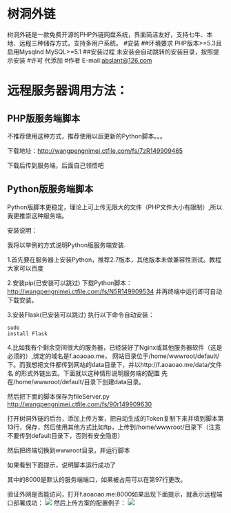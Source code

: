 # 树洞外链
树洞外链是一款免费开源的PHP外链网盘系统，界面简洁友好，支持七牛、本地、远程三种储存方式，支持多用户系统。
#安装
##环境要求
PHP版本>=5.3且启用Mysqlnd 
MySQL>=5.1
##安装过程
未安装会自动跳转的安装目录，按照提示安装
#许可
代添加
#作者
E-mail:abslant@126.com

# 远程服务器调用方法：
## PHP版服务端脚本
不推荐使用这种方式，推荐使用以后更新的Python脚本。。。

下载地址：http://wangpengnimei.ctfile.com/fs/7zR149909465

下载后传到服务端，后面自己领悟吧

## Python版服务端脚本

Python版脚本更稳定，理论上可上传无限大的文件（PHP文件大小有限制）,所以我更推崇这种服务端。

安装说明：

我将以举例的方式说明Python版服务端安装.

1.首先要在服务器上安装Python，推荐2.7版本，其他版本未做兼容性测试。教程大家可以百度

2.安装pip(已安装可以跳过)
下载Python脚本：http://wangpengnimei.ctfile.com/fs/N5R149909534
并再终端中运行即可自动下载安装。

3.安装Flask(已安装可以跳过)
执行以下命令自动安装：

```
sudo
install Flask
```

4.比如我有个剩余空间很大的服务器，已经装好了Nginx或其他服务器软件（这是必须的）,绑定的域名是f.aoaoao.me，
网站目录位于/home/wwwroot/default/下。而我想把文件都传到网站的data目录下，并以http://f.aoaoao.me/data/文件名 的形式外链出去。下面就以这种情形说明服务端的配置
先在/home/wwwroot/default/目录下创建data目录。

然后把下面的脚本保存为fileServer.py
http://wangpengnimei.ctfile.com/fs/90r149909630

打开树洞外链的后台，添加上传方案，把自动生成的Token复制下来并填到脚本第13行，保存，然后使用其他方式比如ftp，上传到/home/wwwroot/目录下（注意不要传到default目录下，否则有安全隐患）

然后把终端切换到wwwroot目录，并运行脚本

如果看到下面提示，说明脚本运行成功了

其中的8000是默认的服务端端口，如果被占用可以在第97行更改。

验证外网是否能访问，打开f.aoaoao.me:8000如果出现下面提示，就表示远程端口部署成功：
![](https://o2d4gc37w.qnssl.com/wp-content/uploads/2016/02/QQ%E6%88%AA%E5%9B%BE20160213154433-1.png)
然后上传方案的配置例子：
![](https://o2d4gc37w.qnssl.com/wp-content/uploads/2016/02/360%E6%88%AA%E5%9B%BE20160213154949992.jpg)


